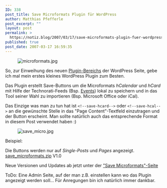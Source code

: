 ```yaml
---
ID: 338
post_title: Save Microformats Plugin für WordPress
author: Matthias Pfefferle
post_excerpt: ""
layout: post
permalink: >
  https://notiz.blog/2007/03/17/save-microformats-plugin-fuer-wordpress/
published: true
post_date: 2007-03-17 16:59:35
---
```

<!-- wp:image {"align":"right"} -->
<figure class="wp-block-image alignright"><img src="https://notiz.blog/wp-content/uploads/2006/11/microformats.jpg" alt="microformats.jpg" /></figure>
<!-- /wp:image -->

<!-- wp:paragraph -->
<p>So, zur Einweihung des neuen <a href="http://wordpress.org/extend/plugins/">Plugin-Bereichs</a> der WordPress Seite, gebe ich mal mein erstes kleines WordPress Plugin zum Besten.</p>
<!-- /wp:paragraph -->

<!-- wp:paragraph -->
<p>Das Plugin erstellt Save-Buttons um die Microformats <em>hCalendar</em> und <em>hCard</em> mit Hilfe der Technorati-Feeds (Bsp. <a href="http://technorati.com/events/">Events</a>) lokal zu speichern und in das Tool seiner Wahl zu importieren (Bsp. Microsoft Office oder iCal).</p>
<!-- /wp:paragraph -->

<!-- wp:paragraph -->
<p>Das Einzige was man zu tun hat ist <code>&lt;!--save-hcard--></code> oder <code>&lt;!--save-hcal--></code> an die gewünschte Stelle in das "Page Content"-Textfeld einzutragen und der Button erscheint. Man sollte natürlich auch das entsprechende Format in diesem Post verwendet haben :)</p>
<!-- /wp:paragraph -->

<!-- wp:image {"align":"center"} -->
<figure class="wp-block-image aligncenter"><img src="https://notiz.blog/wp-content/uploads/2007/03/save_micro.jpg" alt="save_micro.jpg" /></figure>
<!-- /wp:image -->

<!-- wp:paragraph -->
<p>Beispiel:<br/>
</p>
<!-- /wp:paragraph -->

<!-- wp:paragraph -->
<p>Die Buttons werden nur auf <em>Single-Posts</em> und <em>Pages</em> angezeigt.<br/>
	<a href="https://notiz.blog/wp-content/uploads/2007/03/save_microformats.zip">save_microformats.zip</a> V1.0
</p>
<!-- /wp:paragraph -->

<!-- wp:paragraph -->
<p>Neue Versionen und Updates ab jetzt unter der <a href="https://notiz.blog/projects/save-microformats/">"Save Microformats"-Seite</a></p>
<!-- /wp:paragraph -->

<!-- wp:paragraph -->
<p>ToDo: Eine Admin Seite, auf der man z.B. einstellen kann wo das Plugin angezeigt werden soll... Für Anregungen bin ich natürlich immer dankbar.</p>
<!-- /wp:paragraph -->